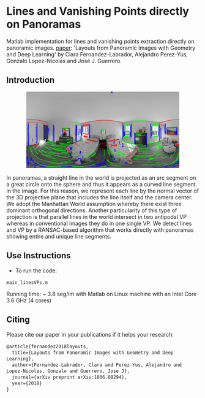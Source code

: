 # Lines and Vanishing Points directly on Panoramas
Matlab implementation for lines and vanishing points extraction directly on panoramic images. [paper](https://arxiv.org/pdf/1806.08294.pdf): 'Layouts from Panoramic Images with Geometry and Deep Learning' by Clara Fernandez-Labrador, Alejandro Perez-Yus, Gonzalo Lopez-Nicolas and José J. Guerrero.

## Introduction
<p align="center">
<img src='img/pano_vp_lines.png' width=400>
  </p>

In panoramas, a straight line in the world is projected as an arc segment on a great circle onto the sphere and thus it appears as a curved line segment in the image. For this reason, we represent each line by the normal vector of the 3D projective plane that includes the line itself and the camera center. 
We adopt the Manhattan World assumption whereby there exist three dominant orthogonal directions. Another particularity of this type of projection is that parallel lines in the world intersect in two antipodal VP whereas in conventional images they do in one single VP.
We detect lines and VP by a RANSAC-based algorithm that works directly with panoramas showing entire and unique line segments.

## Use Instructions
- To run the code:
```
main_linesVPs.m
```
Running time: ~ 3.8 seg/im with Matlab on Linux machine with an Intel Core 3.6 GHz (4 cores)

## Citing
Please cite our paper in your publications if it helps your research:
```
@article{fernandez2018layouts,
  title={Layouts from Panoramic Images with Geometry and Deep Learning},
  author={Fernandez-Labrador, Clara and Perez-Yus, Alejandro and Lopez-Nicolas, Gonzalo and Guerrero, Jose J},
  journal={arXiv preprint arXiv:1806.08294},
  year={2018}
}
```
